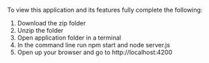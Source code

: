 To view this application and its features fully complete the following:
1. Download the zip folder
2. Unzip the folder
3. Open application folder in a terminal
4. In the command line run npm start and node server.js
5. Open up your browser and go to http://localhost:4200

